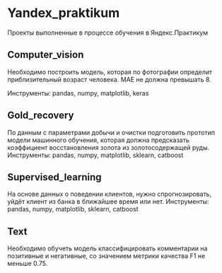 # Yandex_praktikum
Проекты выполненные в процессе обучения в Яндекс.Практикум

## Computer_vision
Необходимо построить модель, которая по фотографии определит приблизительный возраст человека. MAE не должна превышать 8.

Инструменты: pandas, numpy, matplotlib, keras

## Gold_recovery
По данным с параметрами добычи и очистки подготовить прототип модели машинного обучения, которая должна предсказать коэффициент восстановления золота из золотосодержащей руды.
Инструменты: pandas, numpy, matplotlib, sklearn, catboost

## Supervised_learning
На основе данных о поведении клиентов, нужно спрогнозировать, уйдёт клиент из банка в ближайшее время или нет.
Инструменты: pandas, numpy, matplotlib, sklearn, catboost

## Text
Необходимо обучеть модель классифицировать комментарии на позитивные и негативные, со значением метрики качества F1 не меньше 0.75.

